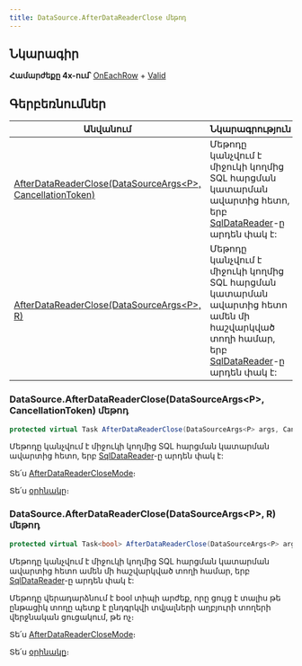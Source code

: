 ```yaml
---
title: DataSource.AfterDataReaderClose մեթոդ
---
```


## Նկարագիր

**Համարժեքը 4x-ում՝** [OnEachRow](https://armsoft.github.io/as4x-docs/HTM/ProgrGuide/ScriptProcs/OnEachRow.html) + [Valid](https://armsoft.github.io/as4x-docs/HTM/ProgrGuide/ScriptProcs/Valid_Data.html)

## Գերբեռնումներ

| Անվանում | Նկարագրություն |
|--|--|
| [AfterDataReaderClose(DataSourceArgs&lt;P&gt;, CancellationToken)](#datasourceafterdatareaderclosedatasourceargs-cancellationtoken-մեթոդ) | Մեթոդը կանչվում է միջուկի կողմից SQL հարցման կատարման ավարտից հետո, երբ [SqlDataReader](https://learn.microsoft.com/en-us/dotnet/api/microsoft.data.sqlclient.sqldatareader)-ը արդեն փակ է: |
| [AfterDataReaderClose(DataSourceArgs&lt;P&gt;, R)](#datasourceafterdatareaderclosedatasourceargs-r-մեթոդ) | Մեթոդը կանչվում է միջուկի կողմից SQL հարցման կատարման ավարտից հետո ամեն մի հաշվարկված տողի համար, երբ [SqlDataReader](https://learn.microsoft.com/en-us/dotnet/api/microsoft.data.sqlclient.sqldatareader)-ը արդեն փակ է: |

### DataSource.AfterDataReaderClose(DataSourceArgs&lt;P&gt;, CancellationToken) մեթոդ

```c#
protected virtual Task AfterDataReaderClose(DataSourceArgs<P> args, CancellationToken stoppingToken)
```

Մեթոդը կանչվում է միջուկի կողմից SQL հարցման կատարման ավարտից հետո, երբ [SqlDataReader](https://learn.microsoft.com/en-us/dotnet/api/microsoft.data.sqlclient.sqldatareader)-ը արդեն փակ է: 

Տե՛ս [AfterDataReaderCloseMode](AfterDataReaderCloseMode.md)։

Տե՛ս [օրինակը](../ds_guide_row_processing.md#օրինակ-1-1)։

### DataSource.AfterDataReaderClose(DataSourceArgs&lt;P&gt;, R) մեթոդ

```c#
protected virtual Task<bool> AfterDataReaderClose(DataSourceArgs<P> args, R row)
```

Մեթոդը կանչվում է միջուկի կողմից SQL հարցման կատարման ավարտից հետո ամեն մի հաշվարկված տողի համար, երբ [SqlDataReader](https://learn.microsoft.com/en-us/dotnet/api/microsoft.data.sqlclient.sqldatareader)-ը արդեն փակ է: 

Մեթոդը վերադարձնում է bool տիպի արժեք, որը ցույց է տալիս թե ընթացիկ տողը պետք է ընդգրկվի տվյալների աղբյուրի տողերի վերջնական ցուցակում, թե ոչ։

Տե՛ս [AfterDataReaderCloseMode](AfterDataReaderClose.md)։

Տե՛ս [օրինակը](../ds_guide_row_processing.md#օրինակ-2-1)։

